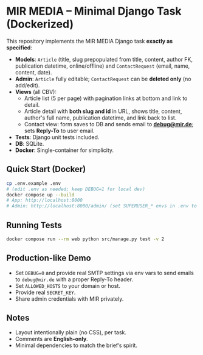 # MIR MEDIA – Minimal Django Task (Dockerized)

This repository implements the MIR MEDIA Django task **exactly as specified**:
- **Models**: `Article` (title, slug prepopulated from title, content, author FK, publication datetime, online/offline) and `ContactRequest` (email, name, content, date).
- **Admin**: `Article` fully editable; `ContactRequest` can be **deleted only** (no add/edit).
- **Views** (all CBV):
  - Article list (5 per page) with pagination links at bottom and link to detail.
  - Article detail with **both slug and id** in URL, shows title, content, author's full name, publication datetime, and link back to list.
  - Contact view: form saves to DB and sends email to **debug@mir.de**; sets **Reply-To** to user email.
- **Tests**: Django unit tests included.
- **DB**: SQLite.
- **Docker**: Single-container for simplicity.

## Quick Start (Docker)
```bash
cp .env.example .env
# (edit .env as needed; keep DEBUG=1 for local dev)
docker compose up --build
# App: http://localhost:8000
# Admin: http://localhost:8000/admin/ (set SUPERUSER_* envs in .env to auto-create)
```

## Running Tests
```bash
docker compose run --rm web python src/manage.py test -v 2
```

## Production-like Demo
- Set `DEBUG=0` and provide real SMTP settings via env vars to send emails to `debug@mir.de` with a proper Reply-To header.
- Set `ALLOWED_HOSTS` to your domain or host.
- Provide real `SECRET_KEY`.
- Share admin credentials with MIR privately.

## Notes
- Layout intentionally plain (no CSS), per task.
- Comments are **English-only**.
- Minimal dependencies to match the brief’s spirit.